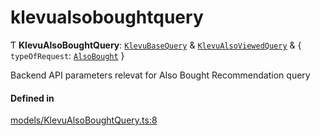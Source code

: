 # klevualsoboughtquery
      
Ƭ **KlevuAlsoBoughtQuery**: [`KlevuBaseQuery`](klevubasequery.md) & [`KlevuAlsoViewedQuery`](klevualsoviewedquery.md) & { `typeOfRequest`: [`AlsoBought`](enums/KlevuTypeOfRequest.md#alsobought)  }

Backend API parameters relevat for Also Bought Recommendation query

#### Defined in

[models/KlevuAlsoBoughtQuery.ts:8](https://github.com/klevultd/frontend-sdk/blob/6dc6e86/packages/klevu-core/src/models/KlevuAlsoBoughtQuery.ts#L8)

